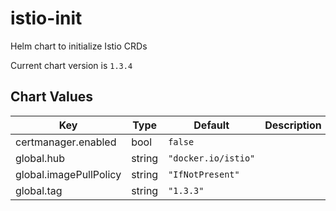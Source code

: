 istio-init
==========
Helm chart to initialize Istio CRDs

Current chart version is `1.3.4`





## Chart Values

| Key | Type | Default | Description |
|-----|------|---------|-------------|
| certmanager.enabled | bool | `false` |  |
| global.hub | string | `"docker.io/istio"` |  |
| global.imagePullPolicy | string | `"IfNotPresent"` |  |
| global.tag | string | `"1.3.3"` |  |
